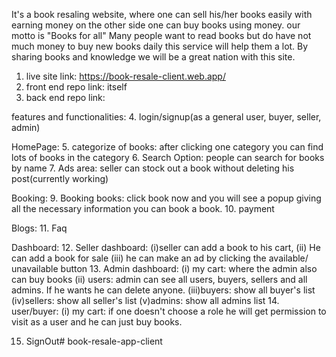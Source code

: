 It's a book resaling website, where one can sell his/her books easily with earning money on the other side one can buy books using money. 
our motto is "Books for all"
Many people want to read books but do have not much money to buy new books daily this service will help them a lot. By sharing books and knowledge we will be a great nation with this site.

1. live site link: https://book-resale-client.web.app/
2. front end repo link: itself
3. back end repo link:

features and functionalities:
4. login/signup(as a general user, buyer, seller, admin)

HomePage: 
5. categorize of books: after clicking one category you can find lots of books in the category
6. Search Option: people can search for books by name
7. Ads area: seller can stock out a book without deleting his post(currently working)

Booking:
9. Booking books: click book now and you will see a popup giving all the necessary information you can book a book.
10. payment

Blogs:
11. Faq

Dashboard: 
12. Seller dashboard: (i)seller can add a book to his cart,
                        (ii) He can add a book for sale
                        (iii) he can make an ad by clicking the available/ unavailable button
13. Admin dashboard: (i) my cart: where the admin also can buy books
                    (ii) users: admin can see all users, buyers, sellers and all admins. If he wants he can delete anyone.
                    (iii)buyers: show all buyer's list
                    (iv)sellers: show all seller's list
                    (v)admins: show all admins list
14. user/buyer: (i) my cart: if one doesn't choose a role he will get permission to visit as a user and he can just buy books.

15. SignOut#   b o o k - r e s a l e - a p p - c l i e n t  
 